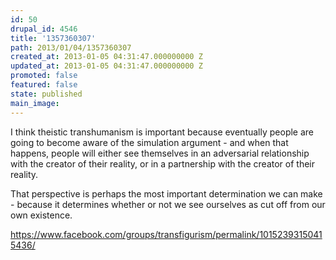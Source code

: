 ```yaml
---
id: 50
drupal_id: 4546
title: '1357360307'
path: 2013/01/04/1357360307
created_at: 2013-01-05 04:31:47.000000000 Z
updated_at: 2013-01-05 04:31:47.000000000 Z
promoted: false
featured: false
state: published
main_image: 
---
```

I think theistic transhumanism is important because eventually people are going to become aware of the simulation argument - and when that happens, people will either see themselves in an adversarial relationship with the creator of their reality, or in a partnership with the creator of their reality. 

That perspective is perhaps the most important determination we can make - because it determines whether or not we see ourselves as cut off from our own existence.

https://www.facebook.com/groups/transfigurism/permalink/10152393150415436/
